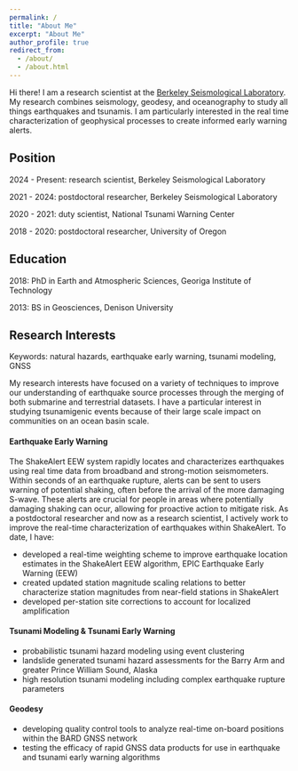 ```yaml
---
permalink: /
title: "About Me"
excerpt: "About Me"
author_profile: true
redirect_from: 
  - /about/
  - /about.html
---
```



Hi there! I am a research scientist at the [Berkeley Seismological Laboratory](https://seismo.berkeley.edu/). My research combines seismology, geodesy, and oceanography to study all things earthquakes and tsunamis. I am particularly interested in the real time characterization of geophysical processes to create informed early warning alerts.

## Position

2024 - Present: research scientist, Berkeley Seismological Laboratory

2021 - 2024: postdoctoral researcher, Berkeley Seismological Laboratory

2020 - 2021: duty scientist, National Tsunami Warning Center

2018 - 2020: postdoctoral researcher, University of Oregon

## Education
2018: PhD in Earth and Atmospheric Sciences, Georiga Institute of Technology

2013: BS in Geosciences, Denison University

## Research Interests
Keywords: natural hazards, earthquake early warning, tsunami modeling, GNSS

My research interests have focused on a variety of techniques to improve our understanding of earthquake source processes through the merging of both submarine and terrestrial datasets. I have a particular interest in studying tsunamigenic events because of their large scale impact on communities on an ocean basin scale. 

#### Earthquake Early Warning

The ShakeAlert EEW system rapidly locates and characterizes earthquakes using real time data from broadband and strong-motion seismometers. Within seconds of an earthquake rupture, alerts can be sent to users warning of potential shaking, often before the arrival of the more damaging S-wave. These alerts are crucial for people in areas where potentially damaging shaking can ocur, allowing for proactive action to mitigate risk. As a postdoctoral researcher and now as a research scientist, I actively work to improve the real-time characterization of earthquakes within ShakeAlert. To date, I have:
- developed a real-time weighting scheme to improve earthquake location estimates in the ShakeAlert EEW algorithm, EPIC
Earthquake Early Warning (EEW)
- created updated station magnitude scaling relations to better characterize station magnitudes from near-field stations in ShakeAlert
- developed per-station site corrections to account for localized amplification

#### Tsunami Modeling & Tsunami Early Warning

- probabilistic tsunami hazard modeling using event clustering
- landslide generated tsunami hazard assessments for the Barry Arm and greater Prince William Sound, Alaska
- high resolution tsunami modeling including complex earthquake rupture parameters
  
#### Geodesy
- developing quality control tools to analyze real-time on-board positions within the BARD GNSS network
- testing the efficacy of rapid GNSS data products for use in earthquake and tsunami early warning algorithms

